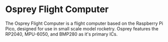# Osprey Flight Computer

The Osprey Flight Computer is a flight computer based on the Raspberry Pi Pico, designed for use in small scale model rocketry. Osprey features the RP2040, MPU-6050, and BMP280 as it's primary ICs.
